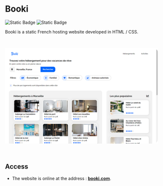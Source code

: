 # Booki

![Static Badge](https://img.shields.io/badge/HTML-E34F26?style=for-the-badge&logo=html5&logoColor=white) ![Static Badge](https://img.shields.io/badge/CSS-1572B6?style=for-the-badge&logo=css3&logoColor=white)

Booki is a static French hosting website developed in HTML / CSS.

<br/>

<p align="center" >
	<img src="./images/screenshot_readme.png" width="700">
</p>

<br/>

## Access

* The website is online at the address : **[booki.com](https://ralexandreviegas.github.io/Booki/)**.

